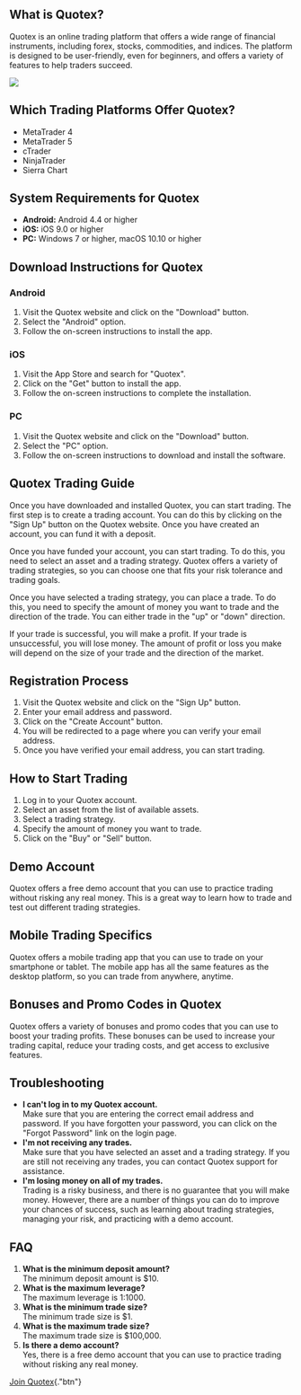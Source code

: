## What is Quotex?

Quotex is an online trading platform that offers a wide range of
financial instruments, including forex, stocks, commodities, and
indices. The platform is designed to be user-friendly, even for
beginners, and offers a variety of features to help traders succeed.

[![](https://static.quotex.io/files/8_en/300_250.jpg)](https://traff.sbs/brokerqxsignupf)

## Which Trading Platforms Offer Quotex?

-   MetaTrader 4
-   MetaTrader 5
-   cTrader
-   NinjaTrader
-   Sierra Chart

## System Requirements for Quotex

-   **Android:** Android 4.4 or higher
-   **iOS:** iOS 9.0 or higher
-   **PC:** Windows 7 or higher, macOS 10.10 or higher

## Download Instructions for Quotex

### Android

1.  Visit the Quotex website and click on the "Download" button.
2.  Select the "Android" option.
3.  Follow the on-screen instructions to install the app.

### iOS

1.  Visit the App Store and search for "Quotex".
2.  Click on the "Get" button to install the app.
3.  Follow the on-screen instructions to complete the installation.

### PC

1.  Visit the Quotex website and click on the "Download" button.
2.  Select the "PC" option.
3.  Follow the on-screen instructions to download and install the
    software.

## Quotex Trading Guide

Once you have downloaded and installed Quotex, you can start trading.
The first step is to create a trading account. You can do this by
clicking on the "Sign Up" button on the Quotex website. Once you
have created an account, you can fund it with a deposit.

Once you have funded your account, you can start trading. To do this,
you need to select an asset and a trading strategy. Quotex offers a
variety of trading strategies, so you can choose one that fits your risk
tolerance and trading goals.

Once you have selected a trading strategy, you can place a trade. To do
this, you need to specify the amount of money you want to trade and the
direction of the trade. You can either trade in the "up" or
"down" direction.

If your trade is successful, you will make a profit. If your trade is
unsuccessful, you will lose money. The amount of profit or loss you make
will depend on the size of your trade and the direction of the market.

## Registration Process

1.  Visit the Quotex website and click on the "Sign Up" button.
2.  Enter your email address and password.
3.  Click on the "Create Account" button.
4.  You will be redirected to a page where you can verify your email
    address.
5.  Once you have verified your email address, you can start trading.

## How to Start Trading

1.  Log in to your Quotex account.
2.  Select an asset from the list of available assets.
3.  Select a trading strategy.
4.  Specify the amount of money you want to trade.
5.  Click on the "Buy" or "Sell" button.

## Demo Account

Quotex offers a free demo account that you can use to practice trading
without risking any real money. This is a great way to learn how to
trade and test out different trading strategies.

## Mobile Trading Specifics

Quotex offers a mobile trading app that you can use to trade on your
smartphone or tablet. The mobile app has all the same features as the
desktop platform, so you can trade from anywhere, anytime.

## Bonuses and Promo Codes in Quotex

Quotex offers a variety of bonuses and promo codes that you can use to
boost your trading profits. These bonuses can be used to increase your
trading capital, reduce your trading costs, and get access to exclusive
features.

## Troubleshooting

-   **I can\'t log in to my Quotex account.**\
    Make sure that you are entering the correct email address and
    password. If you have forgotten your password, you can click on the
    "Forgot Password" link on the login page.
-   **I\'m not receiving any trades.**\
    Make sure that you have selected an asset and a trading strategy. If
    you are still not receiving any trades, you can contact Quotex
    support for assistance.
-   **I\'m losing money on all of my trades.**\
    Trading is a risky business, and there is no guarantee that you will
    make money. However, there are a number of things you can do to
    improve your chances of success, such as learning about trading
    strategies, managing your risk, and practicing with a demo account.

## FAQ

1.  **What is the minimum deposit amount?**\
    The minimum deposit amount is \$10.
2.  **What is the maximum leverage?**\
    The maximum leverage is 1:1000.
3.  **What is the minimum trade size?**\
    The minimum trade size is \$1.
4.  **What is the maximum trade size?**\
    The maximum trade size is \$100,000.
5.  **Is there a demo account?**\
    Yes, there is a free demo account that you can use to practice
    trading without risking any real money.

[Join Quotex](\%22https://traff.sbs/brokerqxsignup\%22){."btn"}

